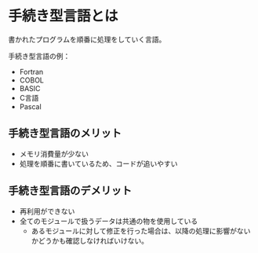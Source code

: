 # 手続き型言語とは
書かれたプログラムを順番に処理をしていく言語。  

手続き型言語の例：  
- Fortran
- COBOL
- BASIC
- C言語
- Pascal 

## 手続き型言語のメリット
- メモリ消費量が少ない
- 処理を順番に書いているため、コードが追いやすい

## 手続き型言語のデメリット
- 再利用ができない
- 全てのモジュールで扱うデータは共通の物を使用している
  - あるモジュールに対して修正を行った場合は、以降の処理に影響がないかどうかも確認しなければいけない。



